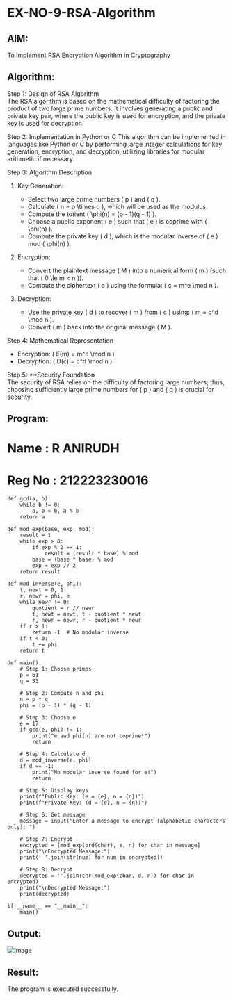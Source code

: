 # EX-NO-9-RSA-Algorithm

## AIM:
To Implement RSA Encryption Algorithm in Cryptography

## Algorithm:


Step 1: Design of RSA Algorithm  
The RSA algorithm is based on the mathematical difficulty of factoring the product of two large prime numbers. It involves generating a public and private key pair, where the public key is used for encryption, and the private key is used for decryption.

Step 2: Implementation in Python or C 
This algorithm can be implemented in languages like Python or C by performing large integer calculations for key generation, encryption, and decryption, utilizing libraries for modular arithmetic if necessary.

Step 3: Algorithm Description  
1. Key Generation:
   - Select two large prime numbers \( p \) and \( q \).
   - Calculate \( n = p \times q \), which will be used as the modulus.
   - Compute the totient \( \phi(n) = (p - 1)(q - 1) \).
   - Choose a public exponent \( e \) such that \( e \) is coprime with \( \phi(n) \).
   - Compute the private key \( d \), which is the modular inverse of \( e \) mod \( \phi(n) \).

2. Encryption:
   - Convert the plaintext message \( M \) into a numerical form \( m \) (such that \( 0 \le m < n \)).
   - Compute the ciphertext \( c \) using the formula: \( c = m^e \mod n \).

3. Decryption:
   - Use the private key \( d \) to recover \( m \) from \( c \) using: \( m = c^d \mod n \).
   - Convert \( m \) back into the original message \( M \).

Step 4: Mathematical Representation  
- Encryption: \( E(m) = m^e \mod n \)
- Decryption: \( D(c) = c^d \mod n \)

Step 5: **Security Foundation  
The security of RSA relies on the difficulty of factoring large numbers; thus, choosing sufficiently large prime numbers for \( p \) and \( q \) is crucial for security.

## Program:
# Name : R ANIRUDH
# Reg No : 212223230016

```
def gcd(a, b):
    while b != 0:
        a, b = b, a % b
    return a

def mod_exp(base, exp, mod):
    result = 1
    while exp > 0:
        if exp % 2 == 1:
            result = (result * base) % mod
        base = (base * base) % mod
        exp = exp // 2
    return result

def mod_inverse(e, phi):
    t, newt = 0, 1
    r, newr = phi, e
    while newr != 0:
        quotient = r // newr
        t, newt = newt, t - quotient * newt
        r, newr = newr, r - quotient * newr
    if r > 1:
        return -1  # No modular inverse
    if t < 0:
        t += phi
    return t

def main():
    # Step 1: Choose primes
    p = 61
    q = 53

    # Step 2: Compute n and phi
    n = p * q
    phi = (p - 1) * (q - 1)

    # Step 3: Choose e
    e = 17
    if gcd(e, phi) != 1:
        print("e and phi(n) are not coprime!")
        return

    # Step 4: Calculate d
    d = mod_inverse(e, phi)
    if d == -1:
        print("No modular inverse found for e!")
        return

    # Step 5: Display keys
    print(f"Public Key: (e = {e}, n = {n})")
    print(f"Private Key: (d = {d}, n = {n})")

    # Step 6: Get message
    message = input("Enter a message to encrypt (alphabetic characters only): ")

    # Step 7: Encrypt
    encrypted = [mod_exp(ord(char), e, n) for char in message]
    print("\nEncrypted Message:")
    print(' '.join(str(num) for num in encrypted))

    # Step 8: Decrypt
    decrypted = ''.join(chr(mod_exp(char, d, n)) for char in encrypted)
    print("\nDecrypted Message:")
    print(decrypted)

if __name__ == "__main__":
    main()
```




## Output:

![image](https://github.com/user-attachments/assets/da578bd4-08a8-4aa4-9108-af1adf76c48a)




## Result:
 The program is executed successfully.
